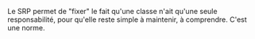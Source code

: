Le SRP permet de "fixer" le fait qu'une classe n'ait qu'une seule responsabilité, pour qu'elle reste simple à maintenir, à comprendre.
C'est une norme.
